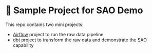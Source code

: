 # 📖 Sample Project for SAO Demo

This repo contains two mini projects:
- [Airflow](https://github.com/kevinsoenandar-dbt/live_data/tree/main/airflow) project to run the raw data pipeline
- [dbt](https://github.com/kevinsoenandar-dbt/live_data/tree/main/dbt_sao) project to transform the raw data and demonstrate the SAO capability